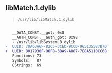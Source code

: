 ## libMatch.1.dylib

> `/usr/lib/libMatch.1.dylib`

```diff

   __DATA_CONST.__got: 0x8
   __AUTH_CONST.__auth_got: 0x98
   - /usr/lib/libSystem.B.dylib
-  UUID: 70A63A6F-82C5-3CED-9CCD-965135587B7D
+  UUID: B017930F-96F8-3BA9-A887-7E8A5110CC68
   Functions: 73
   Symbols:   87
   CStrings:  69

```
